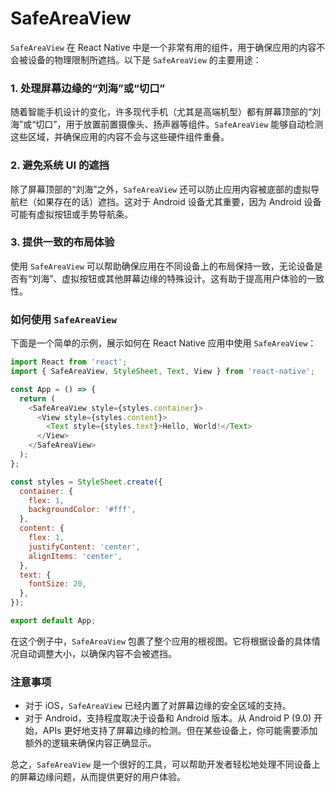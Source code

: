 # SafeAreaView
`SafeAreaView` 在 React Native 中是一个非常有用的组件，用于确保应用的内容不会被设备的物理限制所遮挡。以下是 `SafeAreaView` 的主要用途：

### 1. 处理屏幕边缘的“刘海”或“切口”
随着智能手机设计的变化，许多现代手机（尤其是高端机型）都有屏幕顶部的“刘海”或“切口”，用于放置前置摄像头、扬声器等组件。`SafeAreaView` 能够自动检测这些区域，并确保应用的内容不会与这些硬件组件重叠。

### 2. 避免系统 UI 的遮挡
除了屏幕顶部的“刘海”之外，`SafeAreaView` 还可以防止应用内容被底部的虚拟导航栏（如果存在的话）遮挡。这对于 Android 设备尤其重要，因为 Android 设备可能有虚拟按钮或手势导航条。

### 3. 提供一致的布局体验
使用 `SafeAreaView` 可以帮助确保应用在不同设备上的布局保持一致，无论设备是否有“刘海”、虚拟按钮或其他屏幕边缘的特殊设计。这有助于提高用户体验的一致性。

### 如何使用 `SafeAreaView`
下面是一个简单的示例，展示如何在 React Native 应用中使用 `SafeAreaView`：

```javascript
import React from 'react';
import { SafeAreaView, StyleSheet, Text, View } from 'react-native';

const App = () => {
  return (
    <SafeAreaView style={styles.container}>
      <View style={styles.content}>
        <Text style={styles.text}>Hello, World!</Text>
      </View>
    </SafeAreaView>
  );
};

const styles = StyleSheet.create({
  container: {
    flex: 1,
    backgroundColor: '#fff',
  },
  content: {
    flex: 1,
    justifyContent: 'center',
    alignItems: 'center',
  },
  text: {
    fontSize: 20,
  },
});

export default App;
```

在这个例子中，`SafeAreaView` 包裹了整个应用的根视图。它将根据设备的具体情况自动调整大小，以确保内容不会被遮挡。

### 注意事项
- 对于 iOS，`SafeAreaView` 已经内置了对屏幕边缘的安全区域的支持。
- 对于 Android，支持程度取决于设备和 Android 版本。从 Android P (9.0) 开始，APIs 更好地支持了屏幕边缘的检测。但在某些设备上，你可能需要添加额外的逻辑来确保内容正确显示。

总之，`SafeAreaView` 是一个很好的工具，可以帮助开发者轻松地处理不同设备上的屏幕边缘问题，从而提供更好的用户体验。